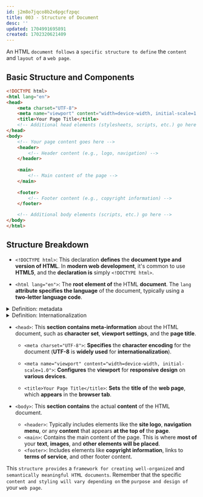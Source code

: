 ```yaml
---
id: j2m8o7jqco8b2x6pgcfzpqc
title: 003 - Structure of Document
desc: ''
updated: 1704991695891
created: 1702320621409
---
```


An HTML `document follows` a `specific structure to define` the `content` and `layout of` a `web page`. 

## Basic Structure and Components

```html
<!DOCTYPE html>
<html lang="en">
<head>
    <meta charset="UTF-8">
    <meta name="viewport" content="width=device-width, initial-scale=1.0">
    <title>Your Page Title</title>
    <!-- Additional head elements (stylesheets, scripts, etc.) go here -->
</head>
<body>
    <!-- Your page content goes here -->
    <header>
        <!-- Header content (e.g., logo, navigation) -->
    </header>
    
    <main>
        <!-- Main content of the page -->
    </main>
    
    <footer>
        <!-- Footer content (e.g., copyright information) -->
    </footer>

    <!-- Additional body elements (scripts, etc.) go here -->
</body>
</html>
```

## Structure Breakdown

- `<!DOCTYPE html>`: This declaration **defines** the **document type and version of HTML**. In **modern web development**, it's common to use **HTML5**, and the **declaration is** simply `<!DOCTYPE html>`.

- `<html lang="en">`: The **root element of** the HTML **document**. The `lang` **attribute specifies the language** of the document, typically using a **two-letter language code**.



<!-- start of 'metadata' section -->
<details>
    <summary>Definition: metadata</summary>

#
Refers to `data` **that provides** `information` **about** `other data`.

---
</details>
<!-- end of 'example' section -->



<!-- start of 'internationalization' section -->
<details>
    <summary>Definition: Internationalization</summary>

#
Internationalization (`i18n`) is the `process of designing` and `developing software` or `content` to be `easily adaptable` for `users from different languages` and `cultures`.

---
</details>
<!-- end of 'internationalization' section -->



- `<head>`: This **section contains meta-information** about the HTML document, such as **character set**, **viewport settings**, and the **page title**.

    - `<meta charset="UTF-8">`: **Specifies** the **character encoding** for the document (**UTF-8** is **widely used** for **internationalization**).

    - `<meta name="viewport" content="width=device-width, initial-scale=1.0">`: **Configures** the **viewport** for **responsive design** on **various devices**.

    - `<title>Your Page Title</title>`: **Sets** the **title of** the **web page**, which **appears** in the **browser tab**.

- `<body>`: This **section contains** the actual **content** of the HTML document.

    - `<header>`: Typically includes elements like the **site logo**, **navigation menu**, or any **content** that appears **at the top of** the **page**.
    - `<main>`: Contains the main content of the page. This is where **most of** your **text**, **images**, and **other elements will be placed**.
    - `<footer>`: Includes elements like **copyright information**, links to **terms of service**, and other footer content.

This `structure provides` a `framework for creating well-organized` and `semantically meaningful HTML documents`. Remember that the specific `content and styling will vary depending on` the `purpose and design of` your `web page`.
